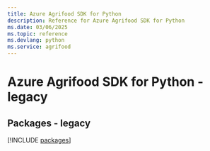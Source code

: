 ```yaml
---
title: Azure Agrifood SDK for Python
description: Reference for Azure Agrifood SDK for Python
ms.date: 03/06/2025
ms.topic: reference
ms.devlang: python
ms.service: agrifood
---
```

# Azure Agrifood SDK for Python - legacy
## Packages - legacy
[!INCLUDE [packages](agrifood-index.md)]